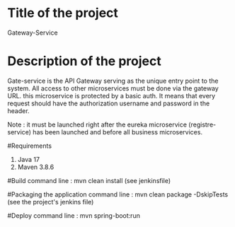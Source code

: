 # Title of the project #
Gateway-Service

# Description of the project
Gate-service is the API Gateway serving as the unique entry point to the system. All access to other microservices must be done via the gateway URL. this microservice is protected by a basic auth. It means that every request should have the authorization username and password in the header.

Note : it must be launched right after the eureka microservice (registre-service) has been launched and before all business microservices.

#Requirements
1. Java 17
2. Maven 3.8.6

#Build
command line : mvn clean install (see jenkinsfile)

#Packaging the application
command line : mvn clean package -DskipTests (see the project's jenkins file)

#Deploy
command line : mvn spring-boot:run
